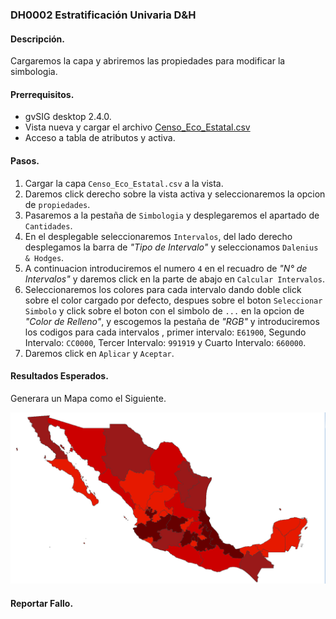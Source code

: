 ### DH0002 Estratificación Univaria D&H
#### Descripción.
Cargaremos la capa y abriremos las propiedades para modificar la simbologia. 


#### Prerrequisitos.
+ gvSIG desktop 2.4.0.
+ Vista nueva y cargar el archivo [Censo_Eco_Estatal.csv](https://github.com/Arturo-GoGa/EstratificacionDaleniusHodges/blob/main/data/Censo_Eco_Estatal.csv)
+ Acceso a tabla de atributos y activa.


#### Pasos.
1. Cargar la capa ``Censo_Eco_Estatal.csv`` a la vista.
2. Daremos click derecho sobre la vista activa y seleccionaremos la opcion de ``propiedades``.
3. Pasaremos a la pestaña de ``Simbologia`` y desplegaremos el apartado de ``Cantidades``.
4. En el desplegable seleccionaremos ``Intervalos``, del lado derecho desplegamos la barra de _"Tipo de Intervalo"_ y seleccionamos ``Dalenius & Hodges``.
5. A continuacion introduciremos el numero ``4`` en el recuadro de _"N° de Intervalos"_ y daremos click en la parte de abajo en ``Calcular Intervalos``.
6. Seleccionaremos los colores para cada intervalo dando doble click sobre el color cargado por defecto, despues sobre el boton ``Seleccionar Simbolo`` y click sobre el boton con el simbolo de ``...``  en la opcion de _"Color de Relleno"_, y escogemos la pestaña de _"RGB"_ y introduciremos los codigos para cada intervalos , primer intervalo: ``E61900``, Segundo Intervalo: ``CC0000``, Tercer Intervalo: ``991919`` y Cuarto Intervalo: ``660000``.
7. Daremos click en ``Aplicar`` y ``Aceptar``.


#### Resultados Esperados.
Generara un Mapa como el Siguiente.

![Mapa](https://github.com/Arturo-GoGa/IMAGENES/blob/main/Mapa_CECO.PNG)

#### Reportar Fallo. 
